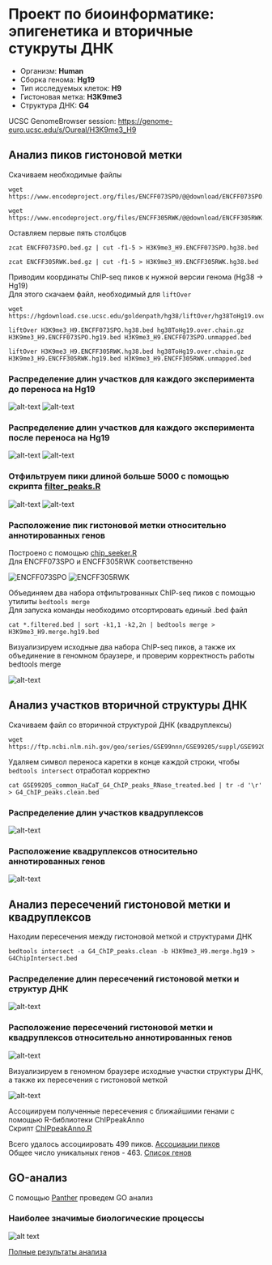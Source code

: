 # Проект по биоинформатике: эпигенетика и вторичные стукруты ДНК

* Организм: **Human**
* Сборка генома: **Hg19**
* Тип исследуемых клеток: **H9**
* Гистоновая метка: **H3K9me3**
* Структура ДНК: **G4**

UCSC GenomeBrowser session: https://genome-euro.ucsc.edu/s/Oureal/H3K9me3_H9

## Анализ пиков гистоновой метки
Скачиваем необходимые файлы
```
wget https://www.encodeproject.org/files/ENCFF073SPO/@@download/ENCFF073SPO.bed.gz

wget https://www.encodeproject.org/files/ENCFF305RWK/@@download/ENCFF305RWK.bed.gz
```
Оставляем первые пять столбцов
```
zcat ENCFF073SPO.bed.gz | cut -f1-5 > H3K9me3_H9.ENCFF073SPO.hg38.bed

zcat ENCFF305RWK.bed.gz | cut -f1-5 > H3K9me3_H9.ENCFF305RWK.hg38.bed
```
Приводим координаты ChIP-seq пиков к нужной версии генома (Hg38 -> Hg19)  
Для этого скачаем файл, необходимый для `liftOver`
```
wget https://hgdownload.cse.ucsc.edu/goldenpath/hg38/liftOver/hg38ToHg19.over.chain.gz

liftOver H3K9me3_H9.ENCFF073SPO.hg38.bed hg38ToHg19.over.chain.gz H3K9me3_H9.ENCFF073SPO.hg19.bed H3K9me3_H9.ENCFF073SPO.unmapped.bed

liftOver H3K9me3_H9.ENCFF305RWK.hg38.bed hg38ToHg19.over.chain.gz H3K9me3_H9.ENCFF305RWK.hg19.bed H3K9me3_H9.ENCFF305RWK.unmapped.bed
```
### Распределение длин участков для каждого эксперимента до переноса на Hg19

![alt-text](https://raw.githubusercontent.com/YaroslavSolo/hse21_H3K9me3_G4_human/main/images/len_hist.H3K9me3_H9.ENCFF073SPO.hg38.png)
![alt-text](https://raw.githubusercontent.com/YaroslavSolo/hse21_H3K9me3_G4_human/main/images/len_hist.H3K9me3_H9.ENCFF305RWK.hg38.png)

### Распределение длин участков для каждого эксперимента после переноса на Hg19 

![alt-text](https://raw.githubusercontent.com/YaroslavSolo/hse21_H3K9me3_G4_human/main/images/len_hist.H3K9me3_H9.ENCFF073SPO.hg19.png)
![alt-text](https://raw.githubusercontent.com/YaroslavSolo/hse21_H3K9me3_G4_human/main/images/len_hist.H3K9me3_H9.ENCFF305RWK.hg19.png)

### Отфильтруем пики длиной больше 5000 с помощью скрипта [filter_peaks.R ](https://raw.githubusercontent.com/YaroslavSolo/hse21_H3K9me3_G4_human/main/src/filter_peaks.R)

![alt-text](https://raw.githubusercontent.com/YaroslavSolo/hse21_H3K9me3_G4_human/main/images/filter_peaks.H3K9me3_H9.ENCFF073SPO.hg19.filtered.hist.png)
![alt-text](https://raw.githubusercontent.com/YaroslavSolo/hse21_H3K9me3_G4_human/main/images/filter_peaks.H3K9me3_H9.ENCFF305RWK.hg19.filtered.hist.png)

### Расположение пик гистоновой метки относительно аннотированных генов  
Построено с помощью [chip_seeker.R](https://raw.githubusercontent.com/YaroslavSolo/hse21_H3K9me3_G4_human/main/src/chip_seeker.R)  
Для ENCFF073SPO и ENCFF305RWK соответственно

![ENCFF073SPO](https://raw.githubusercontent.com/YaroslavSolo/hse21_H3K9me3_G4_human/main/images/chip_seeker.H3K9me3_H9.ENCFF073SPO.hg19.filtered.plotAnnoPie.png)
![ENCFF305RWK](https://raw.githubusercontent.com/YaroslavSolo/hse21_H3K9me3_G4_human/main/images/chip_seeker.H3K9me3_H9.ENCFF305RWK.hg19.filtered.plotAnnoPie.png)

Объединяем два набора отфильтрованных ChIP-seq пиков с помощью утилиты `bedtools merge`  
Для запуска команды необходимо отсортировать единый .bed файл
```
cat *.filtered.bed | sort -k1,1 -k2,2n | bedtools merge > H3K9me3_H9.merge.hg19.bed
```
Визуализируем исходные два набора ChIP-seq пиков, а также их объединение в геномном браузере, и проверим корректность работы bedtools merge

![alt-text](https://raw.githubusercontent.com/YaroslavSolo/hse21_H3K9me3_G4_human/main/images/genome_browser_merge.png)

## Анализ участков вторичной структуры ДНК

Скачиваем файл со вторичной структурой ДНК (квадруплексы)
```
wget https://ftp.ncbi.nlm.nih.gov/geo/series/GSE99nnn/GSE99205/suppl/GSE99205_common_HaCaT_G4_ChIP_peaks_RNase_treated.bed.gz
```
Удаляем символ переноса каретки в конце каждой строки, чтобы `bedtools intersect` отработал корректно
```
cat GSE99205_common_HaCaT_G4_ChIP_peaks_RNase_treated.bed | tr -d '\r' > G4_ChIP_peaks.clean.bed
```
### Распределение длин участков квадруплексов

![alt-text](https://raw.githubusercontent.com/YaroslavSolo/hse21_H3K9me3_G4_human/main/images/len_hist.G4_ChIP_peaks.clean.png)

### Расположение квадруплексов относительно аннотированных генов

![alt-text](https://raw.githubusercontent.com/YaroslavSolo/hse21_H3K9me3_G4_human/main/images/chip_seeker.G4_ChIP_peaks.clean.plotAnnoPie.png)

## Анализ пересечений гистоновой метки и квадруплексов

Находим пересечения между гистоновой меткой и структурами ДНК
```
bedtools intersect -a G4_ChIP_peaks.clean -b H3K9me3_H9.merge.hg19 > G4ChipIntersect.bed
```
### Распределение длин пересечений гистоновой метки и структур ДНК

![alt-text](https://raw.githubusercontent.com/YaroslavSolo/hse21_H3K9me3_G4_human/main/images/len_hist.G4ChipIntersect.png)

### Расположение пересечений гистоновой метки и квадруплексов относительно аннотированных генов

![alt-text](https://github.com/YaroslavSolo/hse21_H3K9me3_G4_human/blob/main/images/chip_seeker.G4ChipIntersect.plotAnnoPie.png)

Визуализируем в геномном браузере исходные участки структуры ДНК, а также их пересечения с гистоновой меткой

![alt-text](https://raw.githubusercontent.com/YaroslavSolo/hse21_H3K9me3_G4_human/main/images/genome_browser_intersect.png)

Ассоциируем полученные пересечения с ближайшими генами с помощью R-библиотеки ChIPpeakAnno  
Скрипт [ChIPpeakAnno.R](https://raw.githubusercontent.com/YaroslavSolo/hse21_H3K9me3_G4_human/main/src/ChIPpeakAnno.R)

Всего удалось ассоциировать 499 пиков. [Ассоциации пиков](https://raw.githubusercontent.com/YaroslavSolo/hse21_H3K9me3_G4_human/main/data/G4ChipIntersect.genes.txt)  
Общее число уникальных генов - 463. [Список генов](https://raw.githubusercontent.com/YaroslavSolo/hse21_H3K9me3_G4_human/main/data/G4ChipIntersect.genes_uniq.txt)

## GO-анализ

С помощью [Panther](http://pantherdb.org/) проведем GO анализ
 
### Наиболее значимые биологические процессы
 
![alt text](https://raw.githubusercontent.com/YaroslavSolo/hse21_H3K9me3_G4_human/main/images/GO_analisys.png)

[Полные результаты анализа](https://raw.githubusercontent.com/YaroslavSolo/hse21_H3K9me3_G4_human/main/data/pantherdb_GO_analysis.txt)
